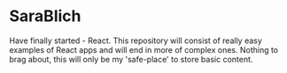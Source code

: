 # SaraBlich
Have finally started - React. This repository will consist of really easy examples of React apps and will end in more of complex ones. Nothing to brag about, this will only be my 'safe-place' to store basic content. 
